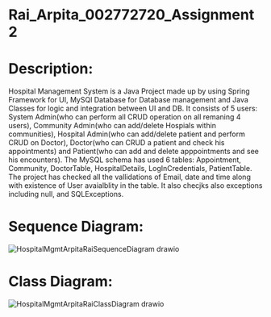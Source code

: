 # Rai_Arpita_002772720_Assignment2

# Description:

Hospital Management System is a Java Project made up by using Spring Framework for UI, MySQl Database for Database management and Java Classes for logic and integration between UI and DB. It consists of 5 users: System Admin(who can perform all CRUD operation on all remaning 4 users), Community Admin(who can add/delete Hospials within communities), Hospital Admin(who can add/delete patient and perform CRUD on Doctor), Doctor(who can CRUD a patient and check his appointments) and Patient(who can add and delete apppointments and see his encounters).
The MySQL schema has used 6 tables: Appointment, Community, DoctorTable, HospitalDetails, LogInCredentials, PatientTable. 
The project has checked all the vallidations of Email, date and time along with existence of User avaialblity in the table. It also checjks also exceptions including null, and SQLExceptions.

# Sequence Diagram:

![HospitalMgmtArpitaRaiSequenceDiagram drawio](https://user-images.githubusercontent.com/42668979/199090604-2dd2b3c0-8d3f-44e0-89e2-f9c3c7c2650e.png)

# Class Diagram:

![HospitalMgmtArpitaRaiClassDiagram drawio](https://user-images.githubusercontent.com/42668979/199090685-e5c92ff5-4215-42fb-9a36-00e980061e2e.png)


